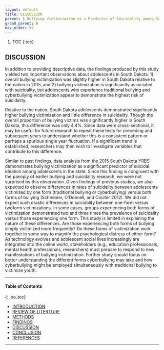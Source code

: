 ```yaml
---
layout: default
title: DISCUSSION 
parent: § Bullying Victimization as a Predictor of Suicidality among South Dakota Adolescents - A Secondary Data Analysis Using the 2015 Youth Risk Behavior Survey 
grand_parent: B
nav_order: 50 
---
```

<style>
.dont-break-out {
  /* These are technically the same, but use both */
  overflow-wrap: break-word;
  word-wrap: break-word;

     -ms-word-break: break-all;
  /* This is the dangerous one in WebKit, as it breaks things wherever */
  word-break: break-all;
  /* Instead use this non-standard one: */
  word-break: break-word;
}

.youtube-container {
    position: relative;
    width: 100%;
    height: 0;
    padding-bottom: 56.25%;
}
.youtube-video {
    position: absolute;
    top: 0;
    left: 0;
    width: 100%;
    height: 100%;
}

</style>

<div class="dont-break-out" markdown="1">

1. TOC
{:toc}

## DISCUSSION
In addition to providing descriptive data, the findings produced by this study yielded two important observations about adolescents in South Dakota: 1) overall bullying victimization was slightly higher in South Dakota relative to the nation in 2015, and 2) bullying victimization is significantly associated with suicidality, but adolescents who experience traditional bullying and cyberbullying victimization appear to demonstrate the highest risk of suicidality.

Relative to the nation, South Dakota adolescents demonstrated significantly higher bullying victimization and little difference in suicidality. Though the overall proportion of bullying victims was significantly higher in South Dakota, this difference was only 4.4%. Since data were cross-sectional, it may be useful for future research to repeat these tests for preceding and subsequent years to understand whether this is a consistent pattern or perhaps a spurious single year fluctuation. If a significant trend is established, researchers may then wish to investigate variables that contribute to this difference.

Similar to past findings, data analysis from the 2015 South Dakota YRBS demonstrates bullying victimization as a significant predictor of suicidal ideation among adolescents in the state. Since this finding is congruent with the panoply of earlier bullying and suicidality research, we were not surprised by this observation. Given findings of previous studies, we also expected to observe differences in rates of suicidality between adolescents victimized by one form (traditional bullying or cyberbullying) versus both forms of bullying (Schneider, O’Donnell, and Coulter 2012). We did not expect such drastic differences in suicidality between one-form versus twoform victimizations. In some cases, groups experiencing both forms of victimization demonstrated two and three times the prevalence of suicidality versus those experiencing one form. This study is limited in explaining the nature of these differences. Are those experiencing both forms of bullying simply victimized more frequently? Do these forms of victimization work together in some way to magnify the psychological distress of either form? As technology evolves and adolescent social lives increasingly are integrated into the online world, stakeholders (e.g., education professionals, mental health professionals, researchers) must prepare to respond to new manifestations of bullying victimization. Further study should focus on better understanding the different forms cyberbullying may take and how cyberbullying might be employed simultaneously with traditional bullying to victimize youth.

***

#### Table of Contents
{: .no_toc}

<ul><li> <a href="/docs/B/Bullying-Victimization-as-a-Predictor-of-Suicidality-among-South-Dakota-Adolescents-A-Secondary-Data-Analysis-Using-the-2015-Youth-Risk-Behavior-Survey-1/">INTRODUCTION</a></li><li> <a href="/docs/B/Bullying-Victimization-as-a-Predictor-of-Suicidality-among-South-Dakota-Adolescents-A-Secondary-Data-Analysis-Using-the-2015-Youth-Risk-Behavior-Survey-2/">REVIEW OF LITERTURE</a></li><li> <a href="/docs/B/Bullying-Victimization-as-a-Predictor-of-Suicidality-among-South-Dakota-Adolescents-A-Secondary-Data-Analysis-Using-the-2015-Youth-Risk-Behavior-Survey-3/">METHODS</a></li><li> <a href="/docs/B/Bullying-Victimization-as-a-Predictor-of-Suicidality-among-South-Dakota-Adolescents-A-Secondary-Data-Analysis-Using-the-2015-Youth-Risk-Behavior-Survey-4/">FINDINGS</a></li><li> <a href="/docs/B/Bullying-Victimization-as-a-Predictor-of-Suicidality-among-South-Dakota-Adolescents-A-Secondary-Data-Analysis-Using-the-2015-Youth-Risk-Behavior-Survey-5/">DISCUSSION</a></li><li> <a href="/docs/B/Bullying-Victimization-as-a-Predictor-of-Suicidality-among-South-Dakota-Adolescents-A-Secondary-Data-Analysis-Using-the-2015-Youth-Risk-Behavior-Survey-6/">CONCLUSION</a></li><li> <a href="/docs/B/Bullying-Victimization-as-a-Predictor-of-Suicidality-among-South-Dakota-Adolescents-A-Secondary-Data-Analysis-Using-the-2015-Youth-Risk-Behavior-Survey-7/">REFERENCES</a></li></ul>

***

</div>
